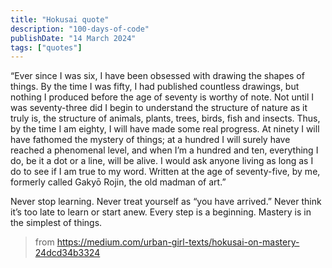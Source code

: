 ```yaml
---
title: "Hokusai quote"
description: "100-days-of-code"
publishDate: "14 March 2024"
tags: ["quotes"]
---
```


“Ever since I was six, I have been obsessed with drawing the shapes of things. By the time I was fifty, I had published countless drawings, but nothing I produced before the age of seventy is worthy of note. Not until I was seventy-three did I begin to understand the structure of nature as it truly is, the structure of animals, plants, trees, birds, fish and insects. Thus, by the time I am eighty, I will have made some real progress. At ninety I will have fathomed the mystery of things; at a hundred I will surely have reached a phenomenal level, and when I’m a hundred and ten, everything I do, be it a dot or a line, will be alive. I would ask anyone living as long as I do to see if I am true to my word. Written at the age of seventy-five, by me, formerly called Gakyō Rojin, the old madman of art.”

Never stop learning. Never treat yourself as “you have arrived.” Never think it’s too late to learn or start anew. Every step is a beginning. Mastery is in the simplest of things.

> from https://medium.com/urban-girl-texts/hokusai-on-mastery-24dcd34b3324
